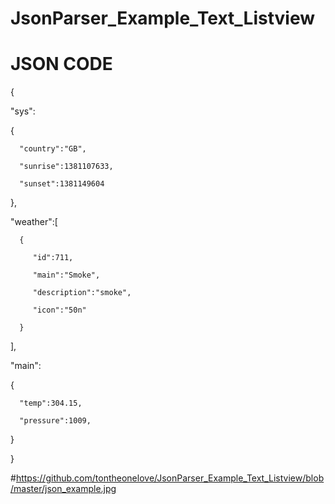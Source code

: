 # JsonParser_Example_Text_Listview


# JSON CODE

{

   "sys":
   
   {
   
      "country":"GB",
      
      "sunrise":1381107633,
      
      "sunset":1381149604
      
   },
   
   "weather":[
   
      {
      
         "id":711,
         
         "main":"Smoke",
         
         "description":"smoke",
         
         "icon":"50n"
         
      }
      
   ],
   
	
  "main":
  
   {
   
      "temp":304.15,
      
      "pressure":1009,
      
   }
   
}



#https://github.com/tontheonelove/JsonParser_Example_Text_Listview/blob/master/json_example.jpg
